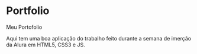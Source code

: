 # Portfolio
Meu Portofolio

Aqui tem uma boa aplicação do trabalho feito durante a semana de imerção da Alura em HTML5, CSS3 e JS.
